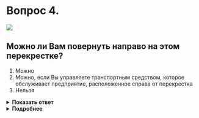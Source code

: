# Вопрос 4.

![](https://s.drom.ru/i24228/pdd/tickets/2016/1543885507.jpg)

## Можно ли Вам повернуть направо на этом перекрестке?

1. Можно
2. Можно, если Вы управляете транспортным средством, которое обслуживает предприятие, расположенное справа от перекрестка
3. Нельзя

<details>
<summary><b>Показать ответ</b></summary>
Правильный ответ: 1
</details>
<details>
<summary><b>Подробнее</b></summary>
Знак 6.8.2 «Тупик» указывает, что примыкающая дорога не имеет сквозного проезда. Каких-либо ограничений он не вводит. Повернуть направо Вам можно.
(«Дорожные знаки»)
</details>